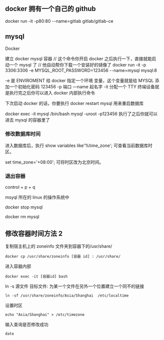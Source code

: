 ## docker 拥有一个自己的 github

docker run -it -p80:80 --name=gitlab gitlab/gitlab-ce

## mysql

Docker

建立 docker mysql 容器
// 这个命令你开启 docker 之后执行一下，直接就能启动一个 mysql 了
// 他自动帮你下载一个安装好的镜像了
docker run -it -p 3306:3306 -e MYSQL_ROOT_PASSWORD=123456 --name=mysql mysql:8

-e 是 ENVIROMENT 给 docker 指定一个环境 变量，这个变量就是给 MYSQL 添加一个初始化密码 123456
-p 端口
—name 起名字
-it 分配一个 TTY 终端设备就是执行完之后你可以进入 docker 内部执行命令

下次启动 docker 的话，你要执行 docker restart mysql 用来重启数据库

docker exec -it mysql /bin/bash
mysql -uroot -p123456
执行了之后你就可以进去 mysql 的容器里了

### 修改数据库时间

进入数据库后，执行 show variables like'%time_zone'; 可查看当前数据库时区。

set time_zone='+08:00'; 可将时区改为北京时间。

### 退出容器

control + p + q

msyql 所在的 linux 的操作系统中

docker stop mysql

docker rm mysql

## 修改容器时间方法 2

复制宿主机上的 zoneinfo 文件夹到容器下的/usr/share/

```shell
docker cp /usr/share/zoneinfo [容器 id] : /usr/share/
```

进入容器内部

```shell
docker exec -it [容器id] bash
```

ln -s 源文件 目标文件: 为某一个文件在另外一个位置建立一个同不的链接

```shell
ln -sf /usr/share/zoneinfo/Asia/Shanghai  /etc/localtime
```

设置时区

```shell
echo "Asia/Shanghai" > /etc/timezone
```

输入查询是否修改成功

```shell
date
```
